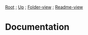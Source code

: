 [Root](https://github.com/Some-Developer-Somewhere/Coding-Somewhere/blob/main/README.md) ;
[Up](../README.md) ;
[Folder-view](./) ;
[Readme-view](./README.md)

# Documentation
